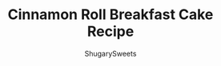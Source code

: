 ---
layout: ../../layouts/MarkdownPostLayout.astro
title: Cinnamon Roll Breakfast Cake Recipe
author: ShugarySweets
pubDate: 2019-01-15
description: "All the best parts of a giant cinnamon roll and a cake come together to make Cinnamon Cinnabon Cake. Oozing with vanilla icing, this cinnamon roll cake is the ultimate in breakfast decadence. "
image_url: https://www.shugarysweets.com/wp-content/uploads/2012/04/cinnabon-cinnamon-cake-4.jpg
tags: ["Breakfast and Brunch","American"]
calories: 178
protein: 1
carbohydrates: 25
fats: 8
fiber: 0
ingredients: ["3 cups all-purpose flour plus 2 Tablespoons, divided","1 cup granulated sugar","1/2 teaspoon kosher salt","1 1/2 Tasblespoons baking powder","1 1/2 cup milk","2 large eggs","2 teaspoons vanilla extract","1/4 cup unsalted butter, melted","3/4 cup unsalted butter, softened","3/4 cup light brown sugar, packed","2 Tablespoons cinnamon","2 cups powdered sugar","1/4 cup milk","1 teaspoon vanilla extract"]
serves: 24
time: "50 minutes"
prepTime: "20 minutes"
instructions: ["For the cake, preheat oven to 350 degrees. Grease two 9-inch cake pans, lining the bottom with parchment paper.","In mixer, blend 3 cups of the flour, sugar, salt, baking powder, milk, eggs, vanilla and 1/4 cup melted butter. Divide batter evenly between cake pans.","In another mixing bowl, beat 3/4 cup butter with brown sugar, 2 Tbsp flour, and cinnamon. Continue to beat until fully blended and fluffy (about 3 minutes). Using two tablespoons, drop butter mixture onto cake batter. Use a knife to swirl.","Bake cakes for about 25-30 minutes. Remove from oven and cool in pans 10 minutes. Flip cakes out onto serving plates.","For icing, whisk the powdered sugar with 1/4 cup milk and 1 tsp vanilla extract. Drizzle over warmed cakes. Enjoy!"]
nutrition: ["178 calories","25 grams carbohydrates","37 milligrams cholesterol","8 grams fat","0 grams fiber","1 grams protein","5 grams saturated fat","158 grams sodium","23 grams sugar","0 grams trans fat","3 grams unsaturated fat"]
---